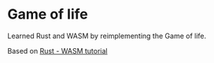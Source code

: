# Game of life

Learned Rust and WASM by reimplementing the Game of life.

Based on [Rust - WASM tutorial](https://rustwasm.github.io/book/game-of-life/implementing.html?search=)
